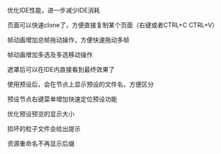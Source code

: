 优化IDE性能，进一步减少IDE消耗

页面可以快速clone了，方便直接复制某个页面（右键或者CTRL+C CTRL+V）

帧动画增加总帧拖动操作，方便快速拖动多帧

帧动画增加多选及多选移动操作

遮罩后可以在IDE内直接看到最终效果了

使用预设后，会在节点上显示预设的文件名，方便区分

预设节点右键菜单增加快速定位预设功能

优化预设预览的显示大小

损坏的粒子文件会给出提示

资源重命名不再显示后缀